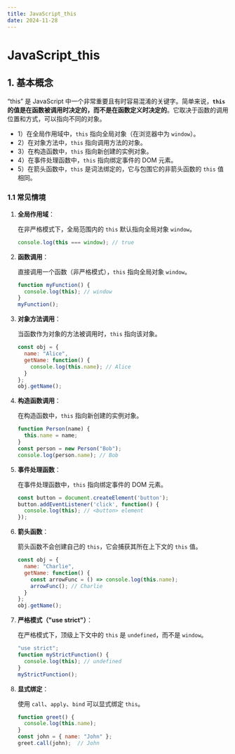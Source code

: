 ```yaml
---
title: JavaScript_this
date: 2024-11-28
---
```


# JavaScript_this



## 1. 基本概念

“this” 是 JavaScript 中一个非常重要且有时容易混淆的关键字。简单来说，**`this` 的值是在函数被调用时决定的，而不是在函数定义时决定的**。它取决于函数的调用位置和方式，可以指向不同的对象。

- 1）在全局作用域中，`this` 指向全局对象（在浏览器中为 `window`）。
- 2）在对象方法中，`this` 指向调用方法的对象。
- 3）在构造函数中，`this` 指向新创建的实例对象。
- 4）在事件处理函数中，`this` 指向绑定事件的 DOM 元素。
- 5）在箭头函数中，`this` 是词法绑定的，它与包围它的非箭头函数的 `this` 值相同。



### 1.1 常见情境

1. **全局作用域**：

   在非严格模式下，全局范围内的 `this` 默认指向全局对象 `window`。

   ```javascript
   console.log(this === window); // true
   ```

2. **函数调用**：

   直接调用一个函数（非严格模式），`this` 指向全局对象 `window`。

   ```javascript
   function myFunction() {
     console.log(this); // window
   }
   myFunction();
   ```

3. **对象方法调用**：

   当函数作为对象的方法被调用时，`this` 指向该对象。

   ```javascript
   const obj = {
     name: "Alice",
     getName: function() {
       console.log(this.name); // Alice
     }
   };
   obj.getName();
   ```

4. **构造函数调用**：

   在构造函数中，`this` 指向新创建的实例对象。

   ```javascript
   function Person(name) {
     this.name = name;
   }
   const person = new Person("Bob");
   console.log(person.name); // Bob
   ```

5. **事件处理函数**：

   在事件处理函数中，`this` 指向绑定事件的 DOM 元素。

   ```javascript
   const button = document.createElement('button');
   button.addEventListener('click', function() {
     console.log(this); // <button> element
   });
   ```

6. **箭头函数**：

   箭头函数不会创建自己的 `this`，它会捕获其所在上下文的 `this` 值。

   ```javascript
   const obj = {
     name: "Charlie",
     getName: function() {
       const arrowFunc = () => console.log(this.name);
       arrowFunc(); // Charlie
     }
   };
   obj.getName();
   ```

7. **严格模式（"use strict"）**：

   在严格模式下，顶级上下文中的 `this` 是 `undefined`，而不是 `window`。

   ```javascript
   "use strict";
   function myStrictFunction() {
     console.log(this); // undefined
   }
   myStrictFunction();
   ```

8. **显式绑定**：

   使用 `call`、`apply`、`bind` 可以显式绑定 `this`。

   ```javascript
   function greet() {
     console.log(this.name);
   }
   const john = { name: "John" };
   greet.call(john);  // John
   ```




